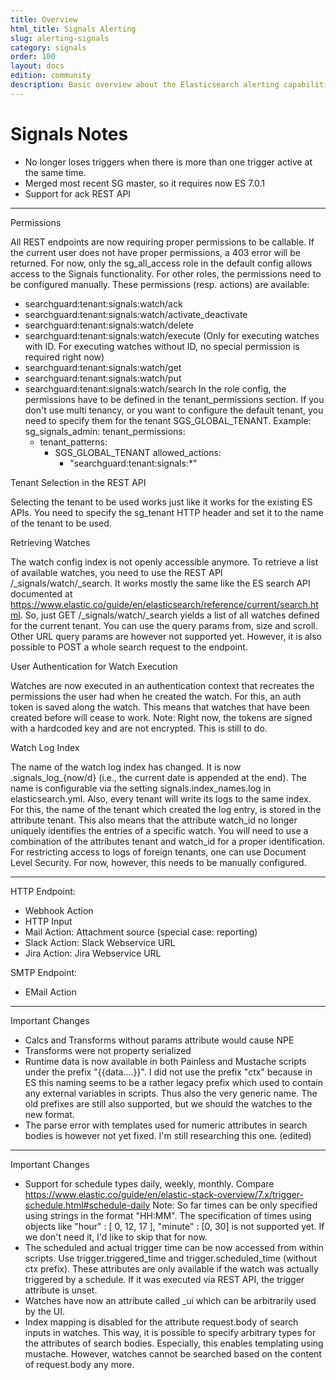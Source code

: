 ```yaml
---
title: Overview
html_title: Signals Alerting
slug: alerting-signals
category: signals
order: 100
layout: docs
edition: community
description: Basic overview about the Elasticsearch alerting capabilities of Search Guard Signals.
---
```

<!---
Copyright 2019 floragunn GmbH
-->

# Signals Notes

- No longer loses triggers when there is more than one trigger active at the same time.
- Merged most recent SG master, so it requires now ES 7.0.1
- Support for ack REST API

---

Permissions

All REST endpoints are now requiring proper permissions to be callable. If the current user does not have proper permissions, a 403 error will be returned.
For now, only the sg_all_access role in the default config allows access to the Signals functionality. For other roles, the permissions need to be configured manually.
These permissions (resp. actions) are available:
- searchguard:tenant:signals:watch/ack
- searchguard:tenant:signals:watch/activate_deactivate
- searchguard:tenant:signals:watch/delete
- searchguard:tenant:signals:watch/execute (Only for executing watches with ID. For executing watches without ID, no special permission is required right now)
- searchguard:tenant:signals:watch/get
- searchguard:tenant:signals:watch/put
- searchguard:tenant:signals:watch/search
In the role config, the permissions have to be defined in the tenant_permissions section. If you don't use multi tenancy, or you want to configure the default tenant, you need to specify them for the tenant SGS_GLOBAL_TENANT.
Example:
sg_signals_admin:
  tenant_permissions: 
  - tenant_patterns:
    - SGS_GLOBAL_TENANT
    allowed_actions:
      - "searchguard:tenant:signals:*"

Tenant Selection in the REST API

Selecting the tenant to be used works just like it works for the existing ES APIs. You need to specify the sg_tenant HTTP header and set it to the name of the tenant to be used.

Retrieving Watches

The watch config index is not openly accessible anymore. To retrieve a list of available watches, you need to use the REST API /_signals/watch/_search.
It works mostly the same like the ES search API documented at https://www.elastic.co/guide/en/elasticsearch/reference/current/search.html.
So, just GET /_signals/watch/_search yields a list of all watches defined for the current tenant. You can use the query params from, size and scroll. Other URL query params are however not supported yet. However, it is also possible to POST a whole search request to the endpoint.

User Authentication for Watch Execution

Watches are now executed in an authentication context that recreates the permissions the user had when he created the watch. For this, an auth token is saved along the watch. This means that watches that have been created before will cease to work.
Note: Right now, the tokens are signed with a hardcoded key and are not encrypted. This is still to do.

Watch Log Index

The name of the watch log index has changed. It is now .signals_log_{now/d} (i.e., the current date is appended at the end).
The name is configurable via the setting signals.index_names.log in elasticsearch.yml.
Also, every tenant will write its logs to the same index. For this, the name of the tenant which created the log entry, is stored in the attribute tenant. This also means that the attribute watch_id no longer uniquely identifies the entries of a specific watch. You will need to use a combination of the attributes tenant and watch_id for a proper identification.
For restricting access to logs of foreign tenants, one can use Document Level Security. For now, however, this needs to be manually configured.

---

HTTP Endpoint:
- Webhook Action
- HTTP Input
- Mail Action: Attachment source (special case: reporting)
- Slack Action: Slack Webservice URL
- Jira Action: Jira Webservice URL

SMTP Endpoint:
- EMail Action
 
---

Important Changes

- Calcs and Transforms without params attribute would cause NPE
- Transforms were not property serialized
- Runtime data is now available in both Painless and Mustache scripts under the prefix "{{data....}}". I did not use the prefix "ctx" because in ES this naming seems to be a rather legacy prefix which used to contain any external variables in scripts. Thus also the very generic name. The old prefixes are still also supported, but we should the watches to the new format.
- The parse error with templates used for numeric attributes in search bodies is however not yet fixed. I'm still researching this one. (edited)

---

Important Changes

- Support for schedule types daily, weekly, monthly. Compare https://www.elastic.co/guide/en/elastic-stack-overview/7.x/trigger-schedule.html#schedule-daily
 Note: So far times can be only specified using strings in the format "HH:MM". The specification of times using objects like "hour" : [ 0, 12, 17 ], "minute" : [0, 30] is not supported yet. If we don't need it, I'd like to skip that for now.
- The scheduled and actual trigger time can be now accessed from within scripts. Use trigger.triggered_time and trigger.scheduled_time (without ctx prefix). These attributes are only available if the watch was actually triggered by a schedule. If it was executed via REST API, the trigger attribute is unset.
- Watches have now an attribute called _ui which can be arbitrarily used by the UI.
- Index mapping is disabled for the attribute request.body of search inputs in watches. This way, it is possible to specify arbitrary types for the attributes of search bodies. Especially, this enables templating using mustache. However, watches cannot be searched based on the content of request.body any more.


